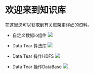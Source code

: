 # 欢迎来到知识库

在这里您可以获取到有关框架更详细的资料。

- 自定义数据io组件
  <a href="https://github.com/BeardedManZhao/dataTear/blob/main/KnowledgeDocument/Customized%20data%20io%20components-Chinese.md">
  <img src = "https://user-images.githubusercontent.com/113756063/193392540-8eb1a5d1-6e24-46af-9292-7de9c2d190ae.png"/>
  </a>

- Data Tear 算法库
  <a href="https://github.com/BeardedManZhao/dataTear/blob/main/KnowledgeDocument/Data%20Tear%20algorithm%20component%20library-Chinese.md">
  <img src = "https://user-images.githubusercontent.com/113756063/193436954-46e813e4-deed-4cd2-af1d-b3625bc22da3.png"/>
  </a>

- Data Tear 操作HDFS
  <a href="https://github.com/BeardedManZhao/dataTear/blob/main/KnowledgeDocument/Data%20Tear%20Operation%20HDFS-Chinese.md">
  <img src = "https://user-images.githubusercontent.com/113756063/193498369-57a871a2-0e31-4791-9e25-95bbc302ca6d.png"/>
  </a>

- Data Tear 操作DataBase
  <a href="https://github.com/BeardedManZhao/dataTear/blob/core/KnowledgeDocument/DataTear%20reads%20and%20writes%20in%20database-Chinese.md">
  <img src = "https://user-images.githubusercontent.com/113756063/194055931-1e6a9e72-83df-42b8-99d9-8d422fb8d4f6.png"/>
  </a>
